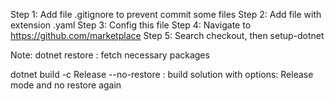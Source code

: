 Step 1: Add file .gitignore to prevent commit some files
Step 2: Add file with extension .yaml
Step 3: Config this file 
Step 4: Navigate to https://github.com/marketplace
Step 5: Search checkout, then setup-dotnet

    
Note:
dotnet restore : fetch necessary packages

dotnet build -c Release --no-restore : build solution with options: Release mode and no restore again
